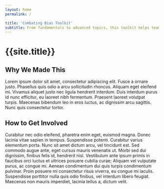 ```yaml
---
layout: home
permalink: /

title: 'Combating Bias Toolkit'
subtitle: From fundamentals to advanced topics, this toolkit helps teams in government understand and mitigate bias in their data and algorithms.
---
```


# {{site.title}}

## Why We Made This
Lorem ipsum dolor sit amet, consectetur adipiscing elit. Fusce a ornare justo. Phasellus quis odio a arcu sollicitudin rhoncus. Aliquam eget eleifend mi. Vivamus aliquet justo nec ligula hendrerit interdum. Duis interdum purus id nunc efficitur, eu laoreet nibh fermentum. Praesent laoreet volutpat turpis. Maecenas bibendum leo in eros luctus, ac dignissim arcu sagittis. Nunc quis consectetur tortor.

## How to Get Involved
Curabitur nec odio eleifend, pharetra enim eget, euismod magna. Donec lacinia vitae sapien in tempus. Suspendisse potenti. Curabitur varius elementum porta. Nunc sit amet dictum arcu, vel tincidunt est. Sed commodo augue ante, eget cursus mauris venenatis ut. Morbi sed dui dignissim, finibus felis id, hendrerit nisl. Vestibulum ante ipsum primis in faucibus orci luctus et ultrices posuere cubilia curae; Aliquam vel vulputate purus, ac congue mi. Aenean condimentum dui quis turpis condimentum pulvinar. Proin posuere mi consectetur risus viverra, eu congue mi iaculis. Suspendisse porttitor nulla quis odio finibus, vel interdum libero feugiat. Maecenas non mauris imperdiet, lacinia tellus a, dictum velit.